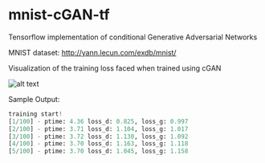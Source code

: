 # mnist-cGAN-tf
Tensorflow implementation of conditional Generative Adversarial Networks

MNIST dataset: http://yann.lecun.com/exdb/mnist/

Visualization of the training loss faced when trained using cGAN


![alt text](https://github.com/znxlwm/tensorflow-MNIST-cGAN-cDCGAN/raw/master/MNIST_cGAN_results/MNIST_cGAN_train_hist.png "Training Loss")

Sample Output: 


```python
training start!
[1/100] - ptime: 4.36 loss_d: 0.825, loss_g: 0.997
[2/100] - ptime: 3.71 loss_d: 1.104, loss_g: 1.017
[3/100] - ptime: 3.72 loss_d: 1.130, loss_g: 1.092
[4/100] - ptime: 3.70 loss_d: 1.163, loss_g: 1.118
[5/100] - ptime: 3.70 loss_d: 1.045, loss_g: 1.158
```

